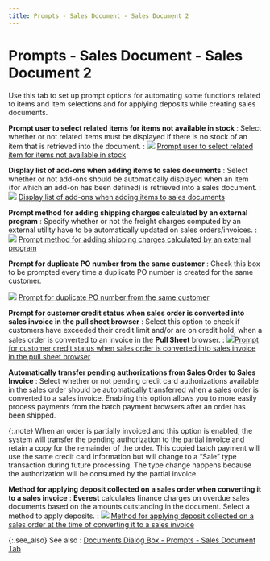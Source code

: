 ```yaml
---
title: Prompts - Sales Document - Sales Document 2
---
```


# Prompts - Sales Document - Sales Document 2


Use this tab to set up prompt options for automating some  functions related to items and item selections and for applying deposits  while creating sales documents.


**Prompt user to select related items for items  not available in stock**
: Select whether or not related items must be displayed  if there is no stock of an item that is retrieved into the document.
: ![]({{site.bp_baseurl}}/img/lens.gif) [Prompt  user to select related item for items not available in stock]({{site.bp_baseurl}}/misc/prompt_user_to_select_related_item_for_items_not_available_in_stock_doc_flow_control_sales2.html)


**Display list of add-ons when adding items to  sales documents**
: Select whether or not add-ons should be automatically  displayed when an item (for which an add-on has been defined) is retrieved  into a sales document.
: ![]({{site.bp_baseurl}}/img/lens.gif) [Display  list of add-ons when adding items to sales documents]({{site.bp_baseurl}}/misc/display_list_of_add_ons_when_adding_items_to_sales_documents_doc_flow_control_sales2.html)


**Prompt method for adding shipping charges calculated  by an external program**
: Specify whether or not the freight charges computed  by an external utility have to be automatically updated on sales orders/invoices.
: ![]({{site.bp_baseurl}}/img/lens.gif) [Prompt  method for adding shipping charges calculated by an external program]({{site.bp_baseurl}}/misc/prompt_method_for_adding_shipping_charges_calculated_by_an_external_program_doc_fc_prompts_sales_doc_2_cont.html)


**Prompt for duplicate PO number from the same  customer**
: Check this box to be prompted every time a duplicate  PO number is created for the same customer.


![]({{site.bp_baseurl}}/img/lens.gif) [Prompt  for duplicate PO number from the same customer]({{site.bp_baseurl}}/misc/prompt_for_duplicate_po_number_from_the_same_customer_pucahse_tab_prompts_business_process_content.html)


**Prompt for customer credit status when sales  order is converted into sales invoice in the pull sheet browser**
: Select this option to check if customers have exceeded  their credit limit and/or are on credit hold, when a sales order is converted  to an invoice in the **Pull Sheet**  browser.
: ![]({{site.bp_baseurl}}/img/lens.gif)[Prompt  for customer credit status when sales order is converted into sales invoice  in the pull sheet browser]({{site.bp_baseurl}}/misc/prompt_for_cust_credit_status_when_so_is_converted_into_si.html)


**Automatically  transfer pending authorizations from Sales Order to Sales Invoice**
: Select whether or not pending credit card authorizations  available in the sales order should be automatically transferred when  a sales order is converted to a sales invoice. Enabling this option allows  you to more easily process payments from the batch payment browsers after  an order has been shipped.


{:.note}
When an order is partially invoiced and this  option is enabled, the system will transfer the pending authorization  to the partial invoice and retain a copy for the remainder of the order.  This copied batch payment will use the same credit card information but  will change to a “Sale” type transaction during future processing. The  type change happens because the authorization will be consumed by the  partial invoice.


**Method for applying deposit collected on a sales  order when converting it to a sales invoice**
: **Everest**  calculates finance charges on overdue sales documents based on the amounts  outstanding in the document. Select a method to apply deposits.
: ![]({{site.bp_baseurl}}/img/lens.gif) [Method  for applying deposit collected on a sales order at the time of converting  it to a sales invoice]({{site.bp_baseurl}}/misc/method_of_applying_deposit_collected_on_a_sales_order_at_the_time_of_converting_it_to_a_sales_invoice.html)


{:.see_also}
See also
: [Documents  Dialog Box - Prompts - Sales Document Tab]({{site.bp_baseurl}}/flow-ctrl/ctrl/opt/prompts-tab/prompts_sales_document_tab_step_by_step_business_process_in_everest.html)
